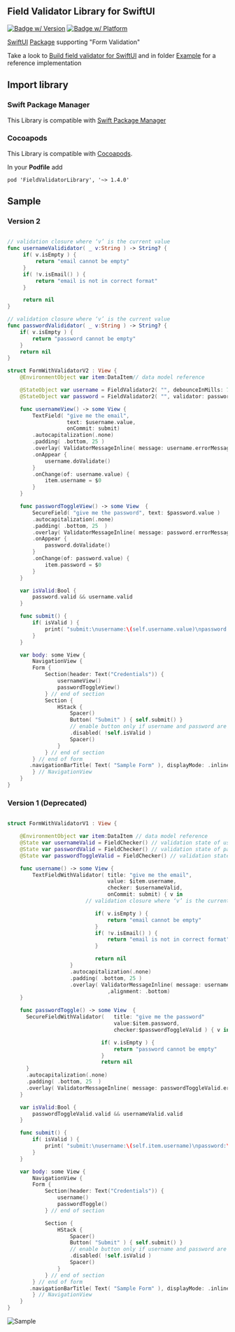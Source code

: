 ## Field Validator Library for SwiftUI

[![Badge w/ Version](https://cocoapod-badges.herokuapp.com/v/FieldValidatorLibrary/badge.png)](https://cocoadocs.org/docsets/FieldValidatorLibrary)
[![Badge w/ Platform](https://cocoapod-badges.herokuapp.com/p/FieldValidatorLibrary/badge.svg)](https://cocoadocs.org/docsets/FieldValidatorLibrary)

[SwiftUI](https://developer.apple.com/documentation/swiftui) [Package](https://swift.org/package-manager/) supporting "Form Validation"

Take a look to [Build field validator for SwiftUI](https://soulsoftware-bsc.blogspot.com/2019/10/build-field-validator-for-swiftui.html) and in folder [Example](Example) for a reference implementation

## Import library

### Swift Package Manager

This Library is compatible with [Swift Package Manager](https://swift.org/package-manager/)

### Cocoapods

This Library is compatible with [Cocoapods](https://cocoapods.org).

In your **Podfile** add
```
pod 'FieldValidatorLibrary', '~> 1.4.0'
```

## Sample

### Version 2

```swift

// validation closure where ‘v’ is the current value
func usernameValididator( _ v:String ) -> String? {
     if( v.isEmpty ) {
         return "email cannot be empty"
     }
     if( !v.isEmail() ) {
         return "email is not in correct format"
     }

     return nil
}

// validation closure where ‘v’ is the current value
func passwordValididator( _ v:String ) -> String? {
    if( v.isEmpty ) {
        return "password cannot be empty"
    }
    return nil
}

struct FormWithValidatorV2 : View {
    @EnvironmentObject var item:DataItem// data model reference

    @StateObject var username = FieldValidator2( "", debounceInMills: 700, validator: usernameValididator )
    @StateObject var password = FieldValidator2( "", validator: passwordValididator)

    func usernameView() -> some View {
        TextField( "give me the email",
                   text: $username.value,
                   onCommit: submit)
        .autocapitalization(.none)
        .padding( .bottom, 25 )
        .overlay( ValidatorMessageInline( message: username.errorMessageOrNilAtBeginning ), alignment: .bottom)
        .onAppear {
            username.doValidate()
        }
        .onChange(of: username.value) {
            item.username = $0
        }
    }

    func passwordToggleView() -> some View  {
        SecureField( "give me the password", text: $password.value )
        .autocapitalization(.none)
        .padding( .bottom, 25  )
        .overlay( ValidatorMessageInline( message: password.errorMessage ),alignment: .bottom)
        .onAppear {
            password.doValidate()
        }
        .onChange(of: password.value) {
            item.password = $0
        }
    }

    var isValid:Bool {
        password.valid && username.valid
    }

    func submit() {
        if( isValid ) {
            print( "submit:\nusername:\(self.username.value)\npassword:\(self.password.value)")
        }
    }

    var body: some View {
        NavigationView {
        Form {
            Section(header: Text("Credentials")) {
                usernameView()
                passwordToggleView()
            } // end of section
            Section {
                HStack {
                    Spacer()
                    Button( "Submit" ) { self.submit() }
                    // enable button only if username and password are valid
                    .disabled( !self.isValid )
                    Spacer()
                }
            } // end of section
        } // end of form
       .navigationBarTitle( Text( "Sample Form" ), displayMode: .inline  )
        } // NavigationView
    }
}

```

### Version 1 (Deprecated)

```swift

struct FormWithValidatorV1 : View {

    @EnvironmentObject var item:DataItem // data model reference
    @State var usernameValid = FieldChecker() // validation state of username field
    @State var passwordValid = FieldChecker() // validation state of password field
    @State var passwordToggleValid = FieldChecker() // validation state of password field

    func username() -> some View {
        TextFieldWithValidator( title: "give me the email",
                                value: $item.username,
                                checker: $usernameValid,
                                onCommit: submit) { v in
                         // validation closure where ‘v’ is the current value

                            if( v.isEmpty ) {
                                return "email cannot be empty"
                            }
                            if( !v.isEmail() ) {
                                return "email is not in correct format"
                            }

                            return nil
                    }
                    .autocapitalization(.none)
                    .padding( .bottom, 25 )
                    .overlay( ValidatorMessageInline( message: usernameValid.errorMessageOrNilAtBeginning )
                                ,alignment: .bottom)
    }

    func passwordToggle() -> some View  {
      SecureFieldWithValidator(   title: "give me the password"
                                  value:$item.password,
                                  checker:$passwordToggleValid ) { v in

                              if( v.isEmpty ) {
                                  return "password cannot be empty"
                              }
                              return nil
      }
      .autocapitalization(.none)
      .padding( .bottom, 25  )
      .overlay( ValidatorMessageInline( message: passwordToggleValid.errorMessage ),alignment: .bottom)
    }

    var isValid:Bool {
        passwordToggleValid.valid && usernameValid.valid
    }

    func submit() {
        if( isValid ) {
            print( "submit:\nusername:\(self.item.username)\npassword:\(self.item.password)")
        }
    }

    var body: some View {
        NavigationView {
        Form {
            Section(header: Text("Credentials")) {
                username()
                passwordToggle()
            } // end of section

            Section {
                HStack {
                    Spacer()
                    Button( "Submit" ) { self.submit() }
                    // enable button only if username and password are valid
                    .disabled( !self.isValid )
                    Spacer()
                }
            } // end of section
        } // end of form
       .navigationBarTitle( Text( "Sample Form" ), displayMode: .inline  )
        } // NavigationView
    }
}

```

![Sample](assets/FieldValidatorLibrarySample.gif)
